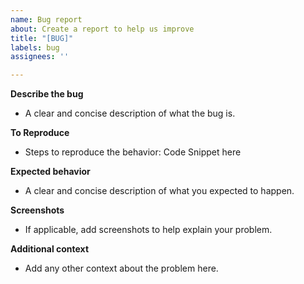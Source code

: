 ```yaml
---
name: Bug report
about: Create a report to help us improve
title: "[BUG]"
labels: bug
assignees: ''

---
```


**Describe the bug**
- A clear and concise description of what the bug is.

**To Reproduce**
- Steps to reproduce the behavior:
Code Snippet here

**Expected behavior**
- A clear and concise description of what you expected to happen.

**Screenshots**
- If applicable, add screenshots to help explain your problem.

**Additional context**
- Add any other context about the problem here.
